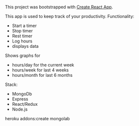 This project was bootstrapped with [Create React App](https://github.com/facebook/create-react-app).

This app is used to keep track of your productivity.
Functionality:
  - Start a timer
  - Stop timer
  - Rest timer 
  - Log hours
  - displays data

Shows graphs for
  - hours/day for the current week
  - hours/week for last 4 weeks
  - hours/month for last 6 months

Stack:
  - MongoDb
  - Express
  - React/Redux
  - Node.js

heroku addons:create mongolab
